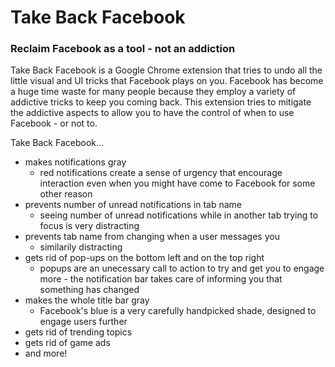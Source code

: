 # Take Back Facebook
### Reclaim Facebook as a tool - not an addiction

Take Back Facebook is a Google Chrome extension that tries to undo all the little visual and UI tricks that Facebook plays on you. Facebook has become a huge time waste for many people because they employ a variety of addictive tricks to keep you coming back. This extension tries to mitigate the addictive aspects to allow you to have the control of when to use Facebook - or not to.

Take Back Facebook...
* makes notifications gray
  * red notifications create a sense of urgency that encourage interaction even when you might have come to Facebook for some other reason
* prevents number of unread notifications in tab name
  * seeing number of unread notifications while in another tab trying to focus is very distracting
* prevents tab name from changing when a user messages you
  * similarily distracting
* gets rid of pop-ups on the bottom left and on the top right
  * popups are an unecessary call to action to try and get you to engage more - the notification bar takes care of informing you that something has changed
* makes the whole title bar gray
  * Facebook's blue is a very carefully handpicked shade, designed to engage users further
* gets rid of trending topics
* gets rid of game ads
* and more!

<!--
* gets rid of likes and like buttons
* gets rid of number of shares
* gets rid of marketplace and videos
-->
